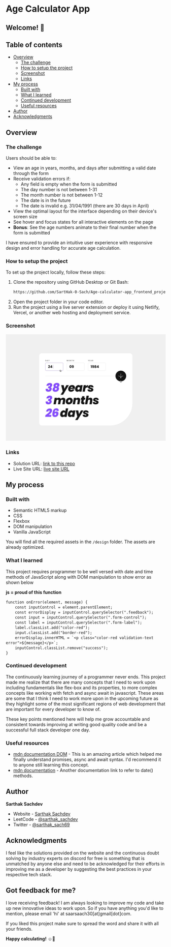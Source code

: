 # Age Calculator App

## Welcome! 👋

## Table of contents

- [Overview](#overview)
  - [The challenge](#the-challenge)
  - [How to setup the project](#how-to-setup-the-project)
  - [Screenshot](#screenshot)
  - [Links](#links)
- [My process](#my-process)
  - [Built with](#built-with)
  - [What I learned](#what-i-learned)
  - [Continued development](#continued-development)
  - [Useful resources](#useful-resources)
- [Author](#author)
- [Acknowledgments](#acknowledgments)

## Overview

### The challenge

Users should be able to:

- View an age in years, months, and days after submitting a valid date through the form
- Receive validation errors if:
  - Any field is empty when the form is submitted
  - The day number is not between 1-31
  - The month number is not between 1-12
  - The date is in the future
  - The date is invalid e.g. 31/04/1991 (there are 30 days in April)
- View the optimal layout for the interface depending on their device's screen size
- See hover and focus states for all interactive elements on the page
- **Bonus**: See the age numbers animate to their final number when the form is submitted

I have ensured to provide an intuitive user experience with responsive design and error handling for accurate age calculation.

### How to setup the project

To set up the project locally, follow these steps:

1. Clone the repository using GitHub Desktop or Git Bash:
   ```bash
   https://github.com/SartHak-0-Sach/Age-calculator-app_frontend_project.git
   ```
2. Open the project folder in your code editor.
3. Run the project using a live server extension or deploy it using Netlify, Vercel, or another web hosting and deployment service.

### Screenshot

![Design preview for the Age Calculator app coding challenge](./design/active-states.jpg)

### Links

- Solution URL: [link to this repo](https://github.com/SartHak-0-Sach/Age-calculator-app_frontend_project)
- Live Site URL: [live site URL](https://age-calculator-app-frontend.netlify.app/)

## My process

### Built with

- Semantic HTML5 markup
- CSS
- Flexbox
- DOM manipulation
- Vanilla JavaScript

You will find all the required assets in the `/design` folder. The assets are already optimized.

### What I learned

This project requires programmer to be well versed with date and time methods of JavaScript along with DOM manipulation to show error as shown below


<b>js = proud of this function</b>

```
function onError(element, message) {
    const inputControl = element.parentElement;
    const errorDisplay = inputControl.querySelector(".feedback");
    const input = inputControl.querySelector(".form-control");
    const label = inputControl.querySelector(".form-label");
    label.classList.add("color-red");
    input.classList.add("border-red");
    errorDisplay.innerHTML = `<p class="color-red validation-text error">${message}</p>`;
    inputControl.classList.remove("success");
}
```

### Continued development

The continuously learning journey of a programmer never ends. This project made me realize that there are many concepts that I need to work upon including fundamentals like flex-box and its properties, to more complex concepts like working with fetch and async await in javascript. These areas are some that I think I need to work more upon in the upcoming future as they highlight some of the most significant regions of web development that are important for every developer to know of. 

These key points mentioned here will help me grow accountable and consistent towards improving at writing good quality code and be a successful full stack developer one day.

### Useful resources

- [mdn documentation DOM](https://developer.mozilla.org/en-US/docs/Web/API/Document_Object_Model) - This is an amazing article which helped me finally understand promises, async and await syntax. I'd recommend it to anyone still learning this concept.
- [mdn documentation](https://developer.mozilla.org/en-US/docs/Web/JavaScript/Reference/Global_Objects/Date) - Another documentation link to refer to date() methods.

## Author

<b><strong>Sarthak Sachdev</strong></b>
- Website - [Sarthak Sachdev](https://itsmesarthak.netlify.app/)
- LeetCode - [@sarthak_sachdev](https://leetcode.com/u/sarthak_sachdev/)
- Twitter - [@sarthak_sach69](https://www.twitter.com/sarthak_sach69)

## Acknowledgments

I feel like the solutions provided on the website and the continuous doubt solving by industry experts on discord for free is something that is unmatched by anyone else and need to be acknowledged for their efforts in improving me as a developer by suggesting the best practices in your respective tech stack.

## Got feedback for me?

I love receiving feedback! I am always looking to improve my code and take up new innovative ideas to work upon. So if you have anything you'd like to mention, please email 'hi' at saarsaach30[at]gmail[dot]com.

If you liked this project make sure to spread the word and share it with all your friends.

**Happy calculating!** ☺️🚀
